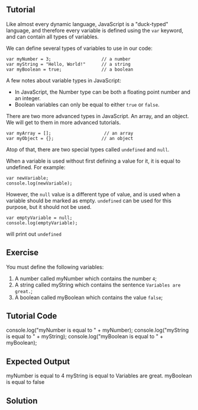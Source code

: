 Tutorial
--------

Like almost every dynamic language, JavaScript is a "duck-typed" language, and therefore every variable is defined using the `var` keyword, and can contain all types of variables. 

We can define several types of variables to use in our code:

    var myNumber = 3;                   // a number
    var myString = "Hello, World!"      // a string
    var myBoolean = true;               // a boolean

A few notes about variable types in JavaScript:

* In JavaScript, the Number type can be both a floating point number and an integer. 
* Boolean variables can only be equal to either `true` or `false`.

There are two more advanced types in JavaScript. An array, and an object. We will get to them in more advanced tutorials.

    var myArray = [];                    // an array
    var myObject = {};                  // an object

Atop of that, there are two special types called `undefined` and `null`.

When a variable is used without first defining a value for it, it is equal to undefined. For example:

    var newVariable;
    console.log(newVariable);

However, the `null` value is a different type of value, and is used when a variable should be marked as empty. `undefined` can be used for this purpose, but it should not be used.

    var emptyVariable = null;
    console.log(emptyVariable);


will print out `undefined`

Exercise
--------

You must define the following variables:

1. A number called myNumber which contains the number `4`;
2. A string called myString which contains the sentence `Variables are great.`;
3. A boolean called myBoolean which contains the value `false`;

Tutorial Code
-------------

console.log("myNumber is equal to " + myNumber);
console.log("myString is equal to " + myString);
console.log("myBoolean is equal to " + myBoolean);

Expected Output
---------------

myNumber is equal to 4
myString is equal to Variables are great.
myBoolean is equal to false

Solution
--------
